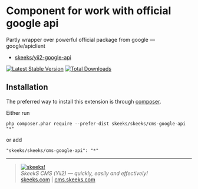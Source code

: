 Component for work with official google api
===================================

Partly wrapper over powerful official package from google — google/apiclient

* [skeeks/yii2-google-api](https://github.com/skeeks-semenov/yii2-google-api)


[![Latest Stable Version](https://img.shields.io/packagist/v/skeeks/skeeks/cms-google-api.svg)](https://packagist.org/packages/skeeks/skeeks/cms-google-api)
[![Total Downloads](https://img.shields.io/packagist/dt/skeeks/skeeks/cms-google-api.svg)](https://packagist.org/packages/skeeks/skeeks/cms-google-api)

Installation
------------

The preferred way to install this extension is through [composer](http://getcomposer.org/download/).

Either run

```
php composer.phar require --prefer-dist skeeks/skeeks/cms-google-api "*"
```

or add

```
"skeeks/skeeks/cms-google-api": "*"
```



___

> [![skeeks!](https://skeeks.com/img/logo/logo-no-title-80px.png)](https://skeeks.com)  
<i>SkeekS CMS (Yii2) — quickly, easily and effectively!</i>  
[skeeks.com](https://skeeks.com) | [cms.skeeks.com](https://cms.skeeks.com)


